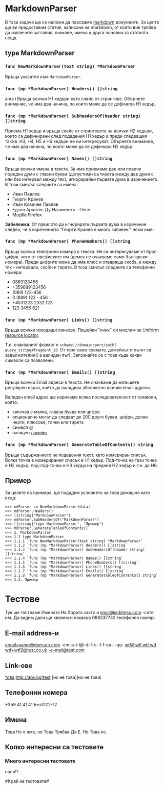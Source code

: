 MarkdownParser
===================

В тази задача ще се наложи да парсваме [markdown](http://daringfireball.net/projects/markdown/) документи. За целта ще ви
предоставим статия, написана на markdown, от която вие трябва да извлечете
заглавия, линкове, имена и друга основни за статията неща.


type MarkdownParser
-------------------

### `func NewMarkdownParser(text string) *MarkdownParser`

Връща указател към `MarkdownParser`.

### `func (mp *MarkdownParser) Headers() []string`
ama i
Връща всички H1 хедъри като слайс от стрингове. Обърнете внимание, че има
два начина, по които може да се дефинира H1 хедър.

### `func (mp *MarkdownParser) SubHeadersOf(header string) []string`

Приема H1 хедър и връща слайс от стринговете на всички H2 хедъри,
които са дефинирани след подадения H1 хедър и преди следващия такъв.
H3, H4, H5 и H6 хедъри не ни интересуват. Обърнете внимание, че има
два начина, по които може да се дефинира H2 хедър.

### `func (mp *MarkdownParser) Names() []string`

Връща всички имена в текста. За име приемаме две или повече поредни думи
с главни букви (допустими са тирета между две думи с или без интервал между тях),
игнорирайки първата дума в изречението. В този смисъл следните са имена:

* Иван Павлов
* Георги Кранев
* Иван Ковачев Павлов
* Едсон Арантес Ду Насименто - Пеле
* Mozilla Firefox

__Забележка__: От првилото да игнорирате първата дума в изречение следва,
че в изречението "Георги Кранев е много забавен." няма име.

### `func (mp *MarkdownParser) PhoneNumbers() []string`

Връща всички телефонни номера в текста.
Не се интересуваме от броя цифри, нито от префиските им
(демек не очакваме само български номера).
Преди цифрите може да има плюс и отваряща скоба, а между тях - интервали, скоби и тирета.
В този смисъл следните са телефонни номера:

* 0889123456
* +359889123456
* (089) 123-456
* 0 (889) 123 - 456
* +4531223 2332 123
* 123 3456 621

### `func (mp *MarkdownParser) Links() []string`

Връща всички изходящи линкове. Пишейки "линк" си мислим за
[Uniform resource locator](http://en.wikipedia.org/wiki/Uniform_resource_locator).

Т.е. очакваният формат е `scheme://domain:port/path?query_string#fragment_id`.
От тези само схемата, домейнът и пътят са задължителни(/ е валиден път).
Запознайте се с това къде какви символи са позволени.

### `func (mp *MarkdownParser) Emails() []string`

Връща всички Email адреси в текста. Не очакваме да напишете регулярен израз,
който да валидира абсолютно всички email адреси.

Валиден email адрес ще наричаме всяка последователност от символи, която:

* започва с малка, главна буква или цифра
* опционално могат да следват до 200 други букви, цифри, долни черти, плюсове, точки или тирета
* символ @
* валиден [домейн](http://en.wikipedia.org/wiki/Uniform_resource_locator#Syntax)

### `func (mp *MarkdownParser) GenerateTableOfContents() string`

Връща съдържанието на подадения текст, като номериран списък.
Всяка точка в номерирания списък е H1 хедър. Под-точка на тази точка е H2 хедър,
под-под-точка е H3 хедър на предния H2 хедър и т.н. до H6.

## Пример

За целите на примера, ще подадем условието на това домашно като вход:

    >>> mdParser := NewMarkdownParser(data)
    >>> mdParser.Headers()
    <<< []string{"MarkdownParser"}
    >>> mdParser.SubHeadersOf("MarkdownParser")
    <<< []string{"type MarkdownParser", "Пример"}
    >>> mdParser.GenerateTableOfContents()
    <<< 1. MarkdownParser
    <<< 1.1 type MarkdownParser
    <<< 1.1.1 `func NewMarkdownParser(text string) *MarkdownParser`
    <<< 1.1.2 `func (mp *MarkdownParser) Headers() []string`
    <<< 1.1.3 `func (mp *MarkdownParser) SubHeadersOf(header string) []string`
    <<< 1.1.4 `func (mp *MarkdownParser) Names() []string`
    <<< 1.1.5 `func (mp *MarkdownParser) PhoneNumbers() []string`
    <<< 1.1.6 `func (mp *MarkdownParser) Links() []string`
    <<< 1.1.7 `func (mp *MarkdownParser) Emails() []string`
    <<< 1.1.8 `func (mp *MarkdownParser) GenerateTableOfContents() string`
    <<< 1.2. Пример

# Тестове

Тук ще тестваме Имената На Хората както и email@address.com -сите им. Да видим дали ще
хванем и някакъв 088337733 телефонен номер.

## E-mail address-и

email+name@dom.ain.com
-em-a-i-l@-d-f-c-.f-f-ea-.-qq-
wtf@wtf.wtf.wtf
wtf+wtf2@test.co.uk
-e-mail@test.com

## Link-ове

[това](http://test.wtf/page.php?dafuq=1)
http://abv.bg/test
[но не това](но не това)

## Телефонни номера

+359 41 41 41
Без3122-12

## Имена

Това Не е име, но Това Трябва Да Е. Но Това не.

## Колко интересни са тестовете

### Много интересни тестовете
нали!?

#Край на тестовете#